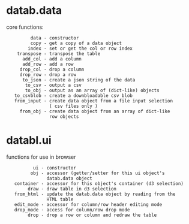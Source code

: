 # datab.data

core functions:

             data - constructor
             copy - get a copy of a data object
            index - set or get the col or row index
        transpose - transpose the table
          add_col - add a column
          add_row - add a row
         drop_col - drop a column
         drop_row - drop a row
          to_json - create a json string of the data
           to_csv - output a csv
           to_obj - output as an array of (dict-like) objects
       to_csvblob - create a downbloadable csv blob
       from_input - create data object from a file input selection 
                    ( csv files only )
         from_obj - create data object from an array of dict-like
                    row objects

# databl.ui

functions for use in browser

              ui - constructor
             obj - accessor (getter/setter for this ui object's 
                   datab.data object
       container - accessor for this object's container (d3 selection)
            draw - draw table in d3 selection
       from_html - update the datab.data object by reading from the
                   HTML table
       edit_mode - accessor for column/row header editing mode
       drop_mode - access for column/row drop mode
            drop - drop a row or column and redraw the table
